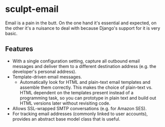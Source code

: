 sculpt-email
============

Email is a pain in the butt. On the one hand it's essential and expected, on the other it's a nuisance to deal with because Django's support for it is very basic.

Features
--------

* With a single configuration setting, capture all outbound email messages and deliver them to a different destination address (e.g. the developer's personal address).
* Template-driven email messages.
    * Automatically look for HTML and plain-text email templates and assemble them correctly. This makes the choice of plain-text vs. HTML dependent on the templates present instead of a programming task, so you can prototype in plain text and build out HTML versions later without revisiting code.
* Allows SSL-wrapped SMTP conversations (e.g. for Amazon SES).
* For tracking email addresses (commonly linked to user accounts), provides an abstract base model class that is useful.
